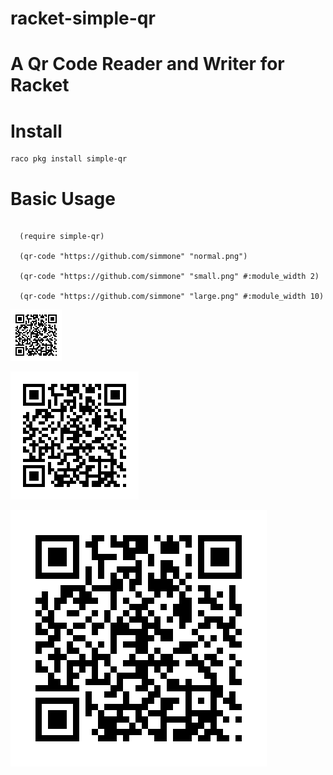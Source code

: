 # racket-simple-qr

A Qr Code Reader and Writer for Racket
==================

# Install
    raco pkg install simple-qr

# Basic Usage
```racket

  (require simple-qr)

  (qr-code "https://github.com/simmone" "normal.png")

  (qr-code "https://github.com/simmone" "small.png" #:module_width 2)

  (qr-code "https://github.com/simmone" "large.png" #:module_width 10)

```
![ScreenShot](simple-qr/example/small.png)

![ScreenShot](simple-qr/example/normal.png)

![ScreenShot](simple-qr/example/large.png)

